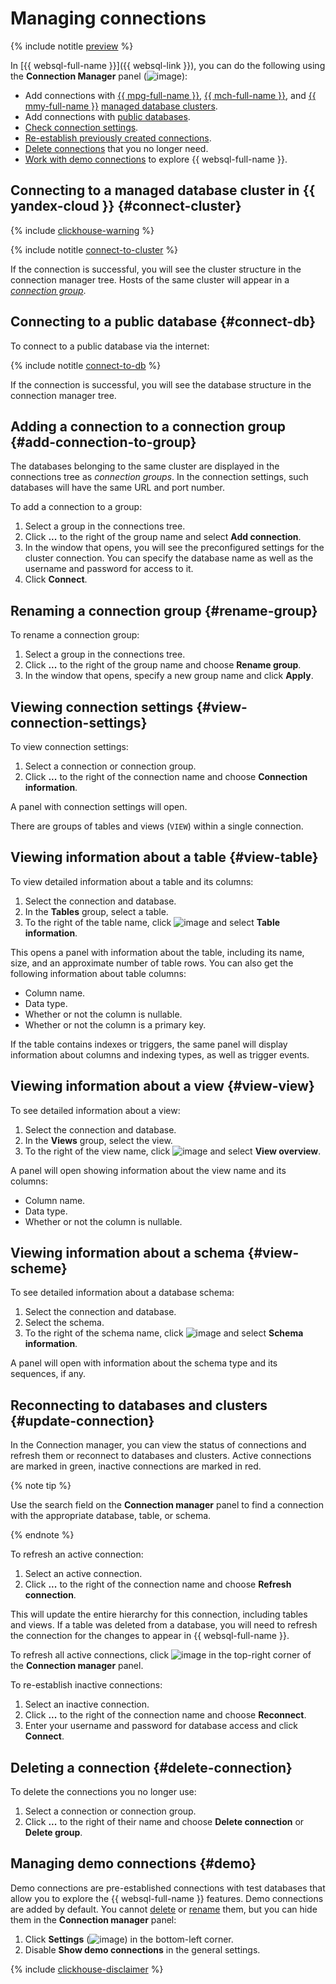 # Managing connections

{% include notitle [preview](../../_includes/note-preview.md) %}

In [{{ websql-full-name }}]({{ websql-link }}), you can do the following using the **Connection Manager** panel (![image](../../_assets/console-icons/folder-tree.svg)):

* Add connections with [{{ mpg-full-name }}](../../managed-postgresql/operations/cluster-list.md), [{{ mch-full-name }}](../../managed-clickhouse/operations/cluster-list.md), and [{{ mmy-full-name }}](../../managed-mysql/operations/cluster-list.md) [managed database clusters](#connect-cluster).
* Add connections with [public databases](#connect-db).
* [Check connection settings](#view-connection-settings).
* [Re-establish previously created connections](#update-connection).
* [Delete connections](#delete-connection) that you no longer need.
* [Work with demo connections](#demo) to explore {{ websql-full-name }}.

## Connecting to a managed database cluster in {{ yandex-cloud }} {#connect-cluster}

{% include [clickhouse-warning](../../_includes/websql/clickhouse-warning.md) %}

{% include notitle [connect-to-cluster](../../_includes/websql/connect-to-cluster.md) %}

If the connection is successful, you will see the cluster structure in the connection manager tree. Hosts of the same cluster will appear in a [_connection group_](#add-connection-to-group).

## Connecting to a public database {#connect-db}

To connect to a public database via the internet:

{% include notitle [connect-to-db](../../_includes/websql/connect-to-db.md) %}

If the connection is successful, you will see the database structure in the connection manager tree.

## Adding a connection to a connection group {#add-connection-to-group}

The databases belonging to the same cluster are displayed in the connections tree as _connection groups_. In the connection settings, such databases will have the same URL and port number.

To add a connection to a group:

1. Select a group in the connections tree.
1. Click **...** to the right of the group name and select **Add connection**.
1. In the window that opens, you will see the preconfigured settings for the cluster connection. You can specify the database name as well as the username and password for access to it.
1. Click **Connect**.

## Renaming a connection group {#rename-group}

To rename a connection group:

1. Select a group in the connections tree.
1. Click **...** to the right of the group name and choose **Rename group**.
1. In the window that opens, specify a new group name and click **Apply**.

## Viewing connection settings {#view-connection-settings}

To view connection settings:

1. Select a connection or connection group.
1. Click **...** to the right of the connection name and choose **Connection information**.

A panel with connection settings will open.

There are groups of tables and views (`VIEW`) within a single connection.

## Viewing information about a table {#view-table}

To view detailed information about a table and its columns:

1. Select the connection and database.
1. In the **Tables** group, select a table.
1. To the right of the table name, click ![image](../../_assets/console-icons/sliders-vertical.svg) and select **Table information**.

This opens a panel with information about the table, including its name, size, and an approximate number of table rows. You can also get the following information about table columns:

* Column name.
* Data type.
* Whether or not the column is nullable.
* Whether or not the column is a primary key.

If the table contains indexes or triggers, the same panel will display information about columns and indexing types, as well as trigger events.

## Viewing information about a view {#view-view}

To see detailed information about a view:

1. Select the connection and database.
1. In the **Views** group, select the view.
1. To the right of the view name, click ![image](../../_assets/console-icons/sliders-vertical.svg) and select **View overview**.

A panel will open showing information about the view name and its columns:

* Column name.
* Data type.
* Whether or not the column is nullable.

## Viewing information about a schema {#view-scheme}

To see detailed information about a database schema:

1. Select the connection and database.
1. Select the schema.
1. To the right of the schema name, click ![image](../../_assets/console-icons/sliders-vertical.svg) and select **Schema information**.

A panel will open with information about the schema type and its sequences, if any.

## Reconnecting to databases and clusters {#update-connection}

In the Connection manager, you can view the status of connections and refresh them or reconnect to databases and clusters. Active connections are marked in green, inactive connections are marked in red.

{% note tip %}

Use the search field on the **Connection manager** panel to find a connection with the appropriate database, table, or schema.

{% endnote %}

To refresh an active connection:

1. Select an active connection.
1. Click **...** to the right of the connection name and choose **Refresh connection**.

This will update the entire hierarchy for this connection, including tables and views. If a table was deleted from a database, you will need to refresh the connection for the changes to appear in {{ websql-full-name }}.

To refresh all active connections, click ![image](../../_assets/console-icons/arrows-rotate-right.svg) in the top-right corner of the **Connection manager** panel.

To re-establish inactive connections:

1. Select an inactive connection.
1. Click **...** to the right of the connection name and choose **Reconnect**.
1. Enter your username and password for database access and click **Connect**.

## Deleting a connection {#delete-connection}

To delete the connections you no longer use:

1. Select a connection or connection group.
1. Click **...** to the right of their name and choose **Delete connection** or **Delete group**.

## Managing demo connections {#demo}

Demo connections are pre-established connections with test databases that allow you to explore the {{ websql-full-name }} features. Demo connections are added by default. You cannot [delete](#delete-connection) or [rename](#rename-group) them, but you can hide them in the **Connection manager** panel:

1. Click **Settings** (![image](../../_assets/console-icons/gear.svg)) in the bottom-left corner.
1. Disable **Show demo connections** in the general settings.

{% include [clickhouse-disclaimer](../../_includes/clickhouse-disclaimer.md) %}
